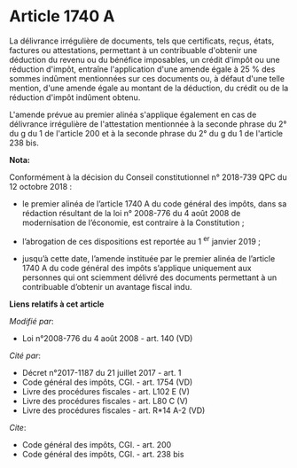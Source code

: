 # Article 1740 A

La délivrance irrégulière de documents, tels que certificats, reçus, états, factures ou attestations, permettant à un
contribuable d'obtenir une déduction du revenu ou du bénéfice imposables, un crédit d'impôt ou une réduction d'impôt,
entraîne l'application d'une amende égale à 25 % des sommes indûment mentionnées sur ces documents ou, à défaut d'une telle
mention, d'une amende égale au montant de la déduction, du crédit ou de la réduction d'impôt indûment obtenu.

L'amende prévue au premier alinéa s'applique également en cas de délivrance irrégulière de l'attestation mentionnée à la
seconde phrase du 2° du g du 1 de l'article 200 et à la seconde phrase du 2° du g du 1 de l'article 238 bis.

**Nota:**

Conformément à la décision du Conseil constitutionnel n° 2018-739 QPC du 12 octobre 2018 :

- le premier alinéa de l’article 1740 A du code général des impôts, dans sa rédaction résultant de la loi n° 2008-776 du 4
août 2008 de modernisation de l’économie, est contraire à la Constitution ;

- l’abrogation de ces dispositions est reportée au 1
  <sup>er</sup> janvier 2019 ;

- jusqu’à cette date, l’amende instituée par le premier alinéa de l’article 1740 A du code général des impôts s’applique
uniquement aux personnes qui ont sciemment délivré des documents permettant à un contribuable d’obtenir un avantage fiscal
indu.

**Liens relatifs à cet article**

_Modifié par_:

  - Loi n°2008-776 du 4 août 2008 - art. 140 (VD)

_Cité par_:

  - Décret n°2017-1187 du 21 juillet 2017 - art. 1
  - Code général des impôts, CGI. - art. 1754 (VD)
  - Livre des procédures fiscales - art. L102 E (V)
  - Livre des procédures fiscales - art. L80 C (V)
  - Livre des procédures fiscales - art. R*14 A-2 (VD)

_Cite_:

  - Code général des impôts, CGI. - art. 200
  - Code général des impôts, CGI. - art. 238 bis
